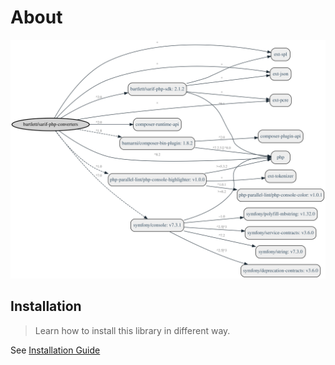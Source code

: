 <!-- markdownlint-disable MD013 -->
# About

![GraPHP Composer](./assets/images/graph-composer.svg)

## Installation

> Learn how to install this library in different way.

See [Installation Guide](guides/installation.md)
